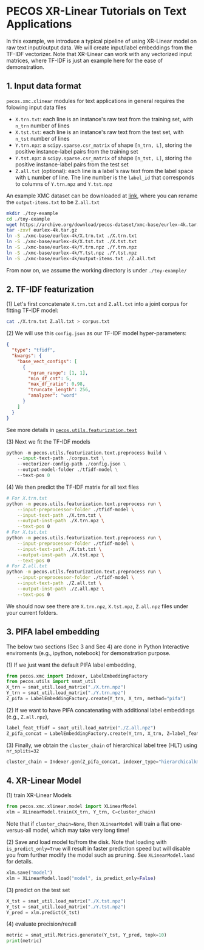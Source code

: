 # PECOS XR-Linear Tutorials on Text Applications

In this example, we introduce a typical pipeline of using XR-Linear model on raw text input/output data.
We will create input/label embeddings from the TF-IDF vectorizer.
Note that XR-Linear can work with any vectorized input matrices, where TF-IDF is just an example here for the ease of demonstration.


## 1. Input data format
`pecos.xmc.xlinear` modules for text applications in general requires the folowing input data files
* `X.trn.txt`: each line is an instance's raw text from the training set, with `n_trn` number of lines
* `X.tst.txt`: each line is an instance's raw text from the test set, with `n_tst` number of lines
* `Y.trn.npz`: a `scipy.sparse.csr_matrix` of shape `[n_trn, L]`, storing the positive instance-label pairs from the training set
* `Y.tst.npz`: a `scipy.sparse.csr_matrix` of shape `[n_tst, L]`, storing the positive instance-label pairs from the test set
* `Z.all.txt` (optional): each line is a label's raw text from the label space with `L` number of line. The line number is the `label_id` that corresponds to columns of `Y.trn.npz` and `Y.tst.npz`

An example XMC dataset can be downloaded at [link](https://archive.org/download/pecos-dataset/xmc-base/eurlex-4k/),
where you can rename the `output-items.txt` to be `Z.all.txt` 
```bash
mkdir ./toy-example
cd ./toy-example
wget https://archive.org/download/pecos-dataset/xmc-base/eurlex-4k.tar.gz
tar -zxvf eurlex-4k.tar.gz
ln -S ./xmc-base/eurlex-4k/X.trn.txt ./X.trn.txt
ln -S ./xmc-base/eurlex-4k/X.tst.txt ./X.tst.txt
ln -S ./xmc-base/eurlex-4k/Y.trn.npz ./Y.trn.npz
ln -S ./xmc-base/eurlex-4k/Y.tst.npz ./Y.tst.npz
ln -S ./xmc-base/eurlex-4k/output-items.txt ./Z.all.txt
```
From now on, we assume the working directory is under `./toy-example/` 


## 2. TF-IDF featurization
(1) Let's first concatenate `X.trn.txt` and `Z.all.txt` into a joint corpus for fitting TF-IDF model:
```bash
cat ./X.trn.txt Z.all.txt > corpus.txt
```

(2) We will use this `config.json` as our TF-IDF model hyper-parameters:
```json
{
  "type": "tfidf",
  "kwargs": {
    "base_vect_configs": [
      {
        "ngram_range": [1, 1],
        "min_df_cnt": 5,
        "max_df_ratio": 0.98,
        "truncate_length": 256,
        "analyzer": "word" 
      }
    ]
  }
}
```
See more details in [`pecos.utils.featurization.text`](https://github.com/amzn/pecos/tree/mainline/pecos/utils/featurization/text)

(3) Next we fit the TF-IDF models
```python
python -m pecos.utils.featurization.text.preprocess build \
    --input-text-path ./corpus.txt \
    --vectorizer-config-path ./config.json \
    --output-model-folder ./tfidf-model \
    --text-pos 0
```

(4) We then predict the TF-IDF matrix for all text files
```bash
# For X.trn.txt
python -m pecos.utils.featurization.text.preprocess run \
    --input-preprocessor-folder ./tfidf-model \
    --input-text-path ./X.trn.txt \
    --output-inst-path ./X.trn.npz \
    --text-pos 0
# For X.tst.txt
python -m pecos.utils.featurization.text.preprocess run \
    --input-preprocessor-folder ./tfidf-model \
    --input-text-path ./X.tst.txt \
    --output-inst-path ./X.tst.npz \
    --text-pos 0
# For Z.all.txt
python -m pecos.utils.featurization.text.preprocess run \
    --input-preprocessor-folder ./tfidf-model \
    --input-text-path ./Z.all.txt \
    --output-inst-path ./Z.all.npz \
    --text-pos 0
```
We should now see there are `X.trn.npz`, `X.tst.npz`, `Z.all.npz` files under your current folders.


## 3. PIFA label embedding
The below two sections (Sec 3 and Sec 4) are done in Python Interactive enviroments (e.g., ipython, notebook) for demonstration purpose.

(1) If we just want the default PIFA label embedding,
```python
from pecos.xmc import Indexer, LabelEmbeddingFactory
from pecos.utils import smat_util
X_trn = smat_util.load_matrix("./X.trn.npz")
Y_trn = smat_util.load_matrix("./Y.trn.npz")
Z_pifa = LabelEmbeddingFactory.create(Y_trn, X_trn, method="pifa")
```

(2) If we want to have PIFA concatenating with additional label embeddings (e.g., `Z.all.npz`),
```python
label_feat_tfidf = smat_util.load_matrix("./Z.all.npz")
Z_pifa_concat = LabelEmbeddingFactory.create(Y_trn, X_trn, Z=label_feat_tfidf, method="pifa_lf_concat")
```

(3) Finally, we obtain the `cluster_chain` of hierarchical label tree (HLT) using `nr_splits=32`
```python
cluster_chain = Indexer.gen(Z_pifa_concat, indexer_type="hierarchicalkmeans", nr_splits=32)
```

## 4. XR-Linear Model
(1) train XR-Linear Models
```python
from pecos.xmc.xlinear.model import XLinearModel
xlm = XLinearModel.train(X_trn, Y_trn, C=cluster_chain)
```
Note that if `cluster_chain=None`, then `XLinearModel` will train a flat one-versus-all model, which may take very long time!

(2) Save and load model to/from the disk. Note that loading with `is_predict_only=True` will result in faster prediction speed but will disable you from further modify the model such as pruning. See `XLinearModel.load` for details.
```python
xlm.save("model")
xlm = XLinearModel.load("model", is_predict_only=False)
```

(3) predict on the test set
```python
X_tst = smat_util.load_matrix("./X.tst.npz")
Y_tst = smat_util.load_matrix("./Y.tst.npz")
Y_pred = xlm.predict(X_tst)
```

(4) evaluate precision/recall
```python
metric = smat_util.Metrics.generate(Y_tst, Y_pred, topk=10)
print(metric)
```
